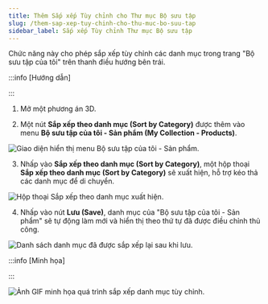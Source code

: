 ```yaml
---
title: Thêm Sắp xếp Tùy chỉnh cho Thư mục Bộ sưu tập
slug: /them-sap-xep-tuy-chinh-cho-thu-muc-bo-suu-tap
sidebar_label: Sắp xếp Tùy chỉnh Thư mục Bộ sưu tập
---
```


Chức năng này cho phép sắp xếp tùy chỉnh các danh mục trong trang "Bộ sưu tập của tôi" trên thanh điều hướng bên trái.

:::info [Hướng dẫn]

:::

1. Mở một phương án 3D.

2. Một nút **Sắp xếp theo danh mục (Sort by Category)** được thêm vào menu **Bộ sưu tập của tôi - Sản phẩm (My Collection - Products)**.

![Giao diện hiển thị menu Bộ sưu tập của tôi - Sản phẩm.](https://storage.googleapis.com/jegavn_kb/images/b0b875dd-c177-49dd-9669-f4e8a214258d.png)

3. Nhấp vào **Sắp xếp theo danh mục (Sort by Category)**, một hộp thoại **Sắp xếp theo danh mục (Sort by Category)** sẽ xuất hiện, hỗ trợ kéo thả các danh mục để di chuyển.

![Hộp thoại Sắp xếp theo danh mục xuất hiện.](https://storage.googleapis.com/jegavn_kb/images/23e20705-19b2-42a0-b5c9-aed474bc8f70.png)

4. Nhấp vào nút **Lưu (Save)**, danh mục của "Bộ sưu tập của tôi - Sản phẩm" sẽ tự động làm mới và hiển thị theo thứ tự đã được điều chỉnh thủ công.

![Danh sách danh mục đã được sắp xếp lại sau khi lưu.](https://storage.googleapis.com/jegavn_kb/images/ff4ca1c2-3398-4354-9c51-be9b5c49329b.png)

:::info [Minh họa]

:::

![Ảnh GIF minh họa quá trình sắp xếp danh mục tùy chỉnh.](https://storage.googleapis.com/jegavn_kb/images/af8b8e57-7f92-47e1-8a99-d86d48c695b2.gif)
